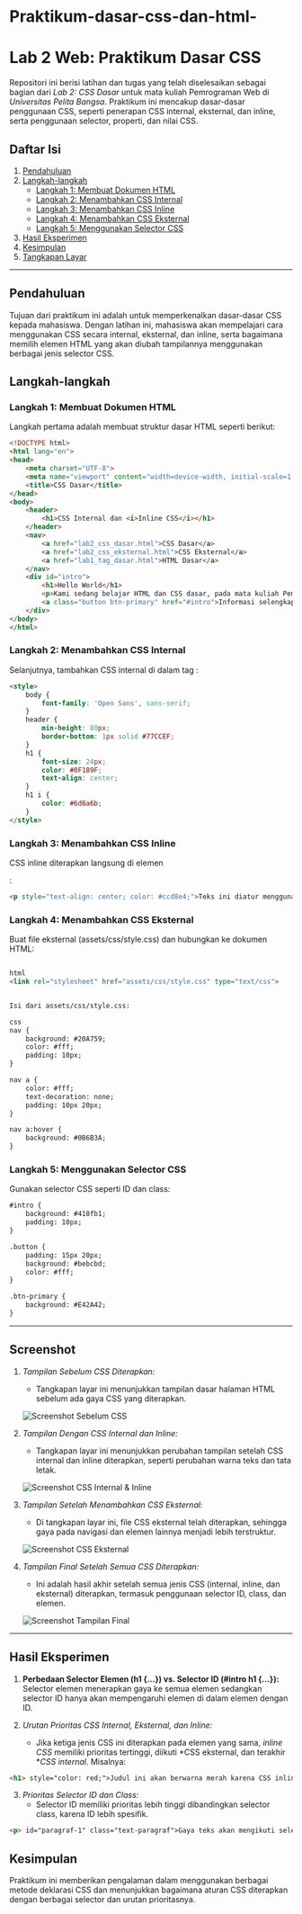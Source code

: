 # Praktikum-dasar-css-dan-html-
# Lab 2 Web: Praktikum Dasar CSS

Repositori ini berisi latihan dan tugas yang telah diselesaikan sebagai bagian dari *Lab 2: CSS Dasar* untuk mata kuliah Pemrograman Web di *Universitas Pelita Bangsa*. Praktikum ini mencakup dasar-dasar penggunaan CSS, seperti penerapan CSS internal, eksternal, dan inline, serta penggunaan selector, properti, dan nilai CSS.

## Daftar Isi
1. [Pendahuluan](#pendahuluan)
2. [Langkah-langkah](#langkah-langkah)
   - [Langkah 1: Membuat Dokumen HTML](#langkah-1-membuat-dokumen-html)
   - [Langkah 2: Menambahkan CSS Internal](#langkah-2-menambahkan-css-internal)
   - [Langkah 3: Menambahkan CSS Inline](#langkah-3-menambahkan-css-inline)
   - [Langkah 4: Menambahkan CSS Eksternal](#langkah-4-menambahkan-css-eksternal)
   - [Langkah 5: Menggunakan Selector CSS](#langkah-5-menggunakan-selector-css)
3. [Hasil Eksperimen](#hasil-eksperimen)
4. [Kesimpulan](#kesimpulan)
5. [Tangkapan Layar](#tangkapan-layar)

---

## Pendahuluan

Tujuan dari praktikum ini adalah untuk memperkenalkan dasar-dasar CSS kepada mahasiswa. Dengan latihan ini, mahasiswa akan mempelajari cara menggunakan CSS secara internal, eksternal, dan inline, serta bagaimana memilih elemen HTML yang akan diubah tampilannya menggunakan berbagai jenis selector CSS.

## Langkah-langkah

### Langkah 1: Membuat Dokumen HTML
Langkah pertama adalah membuat struktur dasar HTML seperti berikut:
```html 
<!DOCTYPE html>
<html lang="en">
<head>
    <meta charset="UTF-8">
    <meta name="viewport" content="width=device-width, initial-scale=1.0">
    <title>CSS Dasar</title>
</head>
<body>
    <header>
        <h1>CSS Internal dan <i>Inline CSS</i></h1>
    </header>
    <nav>
        <a href="lab2_css_dasar.html">CSS Dasar</a>
        <a href="lab2_css_eksternal.html">CSS Eksternal</a>
        <a href="lab1_tag_dasar.html">HTML Dasar</a>
    </nav>
    <div id="intro">
        <h1>Hello World</h1>
        <p>Kami sedang belajar HTML dan CSS dasar, pada mata kuliah Pemrograman Web.</p>
        <a class="button btn-primary" href="#intro">Informasi selengkapnya</a>
    </div>
</body>
</html>
```


### Langkah 2: Menambahkan CSS Internal
Selanjutnya, tambahkan CSS internal di dalam tag <head>:
```html
<style>
    body {
        font-family: 'Open Sans', sans-serif;
    }
    header {
        min-height: 80px;
        border-bottom: 1px solid #77CCEF;
    }
    h1 {
        font-size: 24px;
        color: #0F189F;
        text-align: center;
    }
    h1 i {
        color: #6d6a6b;
    }
</style>
```


### Langkah 3: Menambahkan CSS Inline
CSS inline diterapkan langsung di elemen <p>:
```html
<p style="text-align: center; color: #ccd8e4;">Teks ini diatur menggunakan CSS inline.</p>
```


### Langkah 4: Menambahkan CSS Eksternal
Buat file eksternal (assets/css/style.css) dan hubungkan ke dokumen HTML:
```html

html
<link rel="stylesheet" href="assets/css/style.css" type="text/css">


Isi dari assets/css/style.css:

css
nav {
    background: #20A759;
    color: #fff;
    padding: 10px;
}

nav a {
    color: #fff;
    text-decoration: none;
    padding: 10px 20px;
}

nav a:hover {
    background: #0B6B3A;
}
```


### Langkah 5: Menggunakan Selector CSS
Gunakan selector CSS seperti ID dan class:
```html
#intro {
    background: #418fb1;
    padding: 10px;
}

.button {
    padding: 15px 20px;
    background: #bebcbd;
    color: #fff;
}

.btn-primary {
    background: #E42A42;
}
```

---
## Screenshot
1. *Tampilan Sebelum CSS Diterapkan:*
   - Tangkapan layar ini menunjukkan tampilan dasar halaman HTML sebelum ada gaya CSS yang diterapkan.

   ![Screenshot Sebelum CSS](1.png.jpg)

2. *Tampilan Dengan CSS Internal dan Inline:*
   - Tangkapan layar ini menunjukkan perubahan tampilan setelah CSS internal dan inline diterapkan, seperti perubahan warna teks dan tata letak.

   ![Screenshot CSS Internal & Inline](2.png.jpg)

3. *Tampilan Setelah Menambahkan CSS Eksternal:*
   - Di tangkapan layar ini, file CSS eksternal telah diterapkan, sehingga gaya pada navigasi dan elemen lainnya menjadi lebih terstruktur.

   ![Screenshot CSS Eksternal](3.png.jpg)

4. *Tampilan Final Setelah Semua CSS Diterapkan:*
   - Ini adalah hasil akhir setelah semua jenis CSS (internal, inline, dan eksternal) diterapkan, termasuk penggunaan selector ID, class, dan elemen.
   
   ![Screenshot Tampilan Final](4.png.jpg)
---
## Hasil Eksperimen
1. **Perbedaan Selector Elemen (h1 {...}) vs. Selector ID (#intro h1 {...}):**
    Selector elemen menerapkan gaya ke semua elemen  sedangkan selector ID hanya akan mempengaruhi elemen  di dalam elemen dengan ID.

2. *Urutan Prioritas CSS Internal, Eksternal, dan Inline:*
   - Jika ketiga jenis CSS ini diterapkan pada elemen yang sama, *inline CSS* memiliki prioritas tertinggi, diikuti *CSS eksternal, dan terakhir **CSS internal*. Misalnya:

```html
<h1> style="color: red;">Judul ini akan berwarna merah karena CSS inline.</h1>
```


3. *Prioritas Selector ID dan Class:*
   - Selector ID memiliki prioritas lebih tinggi dibandingkan selector class, karena ID lebih spesifik.

```html
<p> id="paragraf-1" class="text-paragraf">Gaya teks akan mengikuti selector ID.</p>
```


## Kesimpulan
Praktikum ini memberikan pengalaman dalam menggunakan berbagai metode deklarasi CSS dan menunjukkan bagaimana aturan CSS diterapkan dengan berbagai selector dan urutan prioritasnya.


